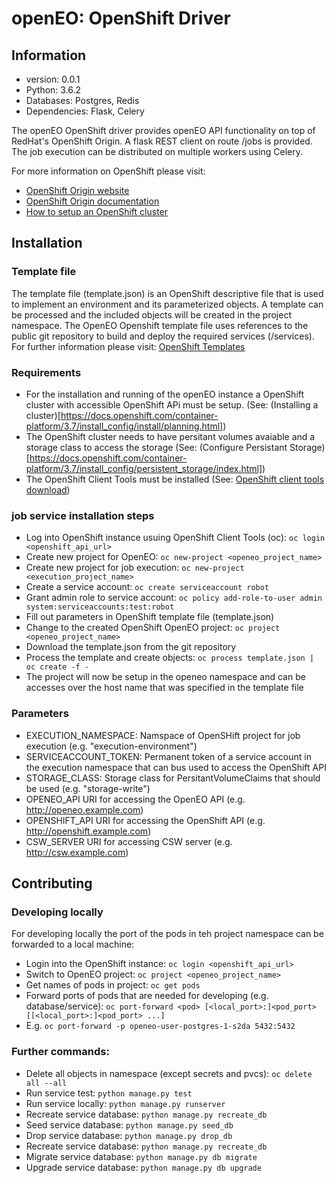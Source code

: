 # openEO: OpenShift Driver

## Information
- version: 0.0.1
- Python: 3.6.2
- Databases: Postgres, Redis
- Dependencies: Flask, Celery

The openEO OpenShift driver provides openEO API functionality on top of RedHat's OpenShift Origin.
A flask REST client on route /jobs is provided. The job execution can be distributed on multiple workers using Celery.

For more information on OpenShift please visit:
- [OpenShift Origin website](https://www.openshift.org/)
- [OpenShift Origin documentation](https://docs.openshift.org/latest/welcome/index.html)
- [How to setup an OpenShift cluster](https://docs.openshift.org/latest/install_config/install/planning.html)

## Installation
### Template file
The template file (template.json) is an OpenShift descriptive file that is used to implement an environment and its parameterized objects.
A template can be processed and the included objects will be created in the project namespace.
The OpenEO Openshift template file uses references to the public git repository to build and deploy the required services (/services).
For further information please visit: [OpenShift Templates](https://docs.openshift.org/latest/dev_guide/templates.html)

### Requirements
- For the installation and running of the openEO instance a OpenShift cluster with accessible OpenShift APi must be setup. (See: (Installing a cluster)[https://docs.openshift.com/container-platform/3.7/install_config/install/planning.html])
- The OpenShift cluster needs to have persitant volumes avaiable and a storage class to access the storage (See: (Configure Persistant Storage)[https://docs.openshift.com/container-platform/3.7/install_config/persistent_storage/index.html])
- The OpenShift Client Tools must be installed (See: [OpenShift client tools download](https://www.openshift.org/download.html))

### job service installation steps
- Log into OpenShift instance usuing OpenShift Client Tools (oc): ```oc login <openshift_api_url>```
- Create new project for OpenEO: ```oc new-project <openeo_project_name>```
- Create new project for job execution: ```oc new-project <execution_project_name>```
- Create a service account: ```oc create serviceaccount robot```
- Grant admin role to service account: ```oc policy add-role-to-user admin system:serviceaccounts:test:robot```
- Fill out parameters in OpenShift template file (template.json)
- Change to the created OpenShift OpenEO project: ```oc project <openeo_project_name>```
- Download the template.json from the git repository
- Process the template and create objects: ```oc process template.json | oc create -f -```
- The project will now be setup in the openeo namespace and can be accesses over the host name that was specified in the template file

### Parameters
- EXECUTION_NAMESPACE:
  Namspace of OpenSHift project for job execution (e.g. "execution-environment")
- SERVICEACCOUNT_TOKEN:
  Permanent token of a service account in the execution namespace that can bus used to access the OpenShift API
- STORAGE_CLASS:
  Storage class for PersitantVolumeClaims that should be used (e.g. "storage-write")
- OPENEO_API
  URI for accessing the OpenEO API (e.g. http://openeo.example.com)
- OPENSHIFT_API
  URI for accessing the OpenShift API (e.g. http://openshift.example.com)
- CSW_SERVER
  URI for accessing CSW server (e.g. http://csw.example.com)

## Contributing
### Developing locally
For developing locally the port of the pods in teh project namespace can be forwarded to a local machine:
- Login into the OpenShift instance: ```oc login <openshift_api_url>```
- Switch to OpenEO project: ```oc project <openeo_project_name>```
- Get names of pods in project: ```oc get pods```
- Forward ports of pods that are needed for developing (e.g. database/service): ```oc port-forward <pod> [<local_port>:]<pod_port> [[<local_port>:]<pod_port> ...]```
- E.g. ```oc port-forward -p openeo-user-postgres-1-s2da 5432:5432```

### Further commands:
- Delete all objects in namespace (except secrets and pvcs): ```oc delete all --all```
- Run service test: ```python manage.py test```
- Run service locally: ```python manage.py runserver```
- Recreate service database: ```python manage.py recreate_db```
- Seed service database: ```python manage.py seed_db```
- Drop service database: ```python manage.py drop_db```
- Recreate service database: ```python manage.py recreate_db```
- Migrate service database: ```python manage.py db migrate```
- Upgrade service database: ```python manage.py db upgrade```
